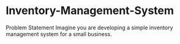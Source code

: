# Inventory-Management-System
Problem Statement Imagine you are developing a simple inventory management system for a small business.
